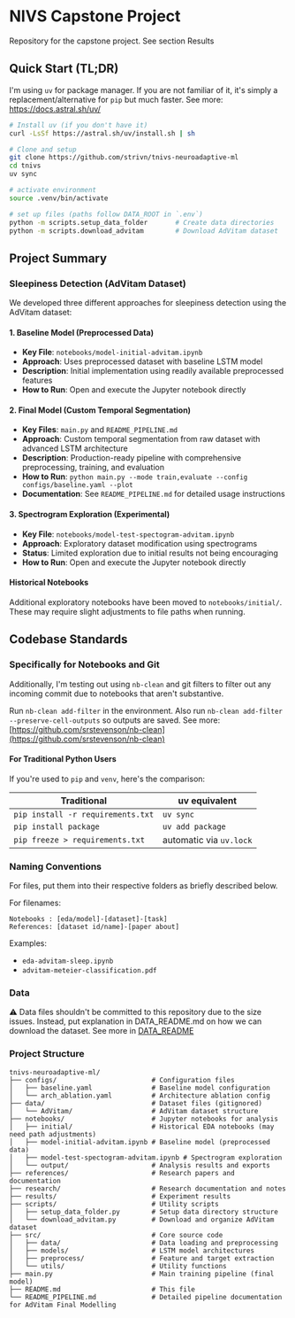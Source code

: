 # NIVS Capstone Project

Repository for the capstone project. 
See section Results 

## Quick Start (TL;DR)

I'm using `uv` for package manager. If you are not familiar of it, it's simply a replacement/alternative for `pip` but much faster.
See more: https://docs.astral.sh/uv/

```bash
# Install uv (if you don't have it)
curl -LsSf https://astral.sh/uv/install.sh | sh

# Clone and setup
git clone https://github.com/strivn/tnivs-neuroadaptive-ml
cd tnivs
uv sync

# activate environment
source .venv/bin/activate

# set up files (paths follow DATA_ROOT in `.env`)
python -m scripts.setup_data_folder       # Create data directories
python -m scripts.download_advitam        # Download AdVitam dataset
```

## Project Summary

### Sleepiness Detection (AdVitam Dataset)

We developed three different approaches for sleepiness detection using the AdVitam dataset:

#### 1. Baseline Model (Preprocessed Data)
- **Key File**: `notebooks/model-initial-advitam.ipynb`
- **Approach**: Uses preprocessed dataset with baseline LSTM model
- **Description**: Initial implementation using readily available preprocessed features
- **How to Run**: Open and execute the Jupyter notebook directly

#### 2. Final Model (Custom Temporal Segmentation)
- **Key Files**: `main.py` and `README_PIPELINE.md`
- **Approach**: Custom temporal segmentation from raw dataset with advanced LSTM architecture
- **Description**: Production-ready pipeline with comprehensive preprocessing, training, and evaluation
- **How to Run**: `python main.py --mode train,evaluate --config configs/baseline.yaml --plot`
- **Documentation**: See `README_PIPELINE.md` for detailed usage instructions

#### 3. Spectrogram Exploration (Experimental)
- **Key File**: `notebooks/model-test-spectogram-advitam.ipynb`
- **Approach**: Exploratory dataset modification using spectrograms
- **Status**: Limited exploration due to initial results not being encouraging
- **How to Run**: Open and execute the Jupyter notebook directly

#### Historical Notebooks
Additional exploratory notebooks have been moved to `notebooks/initial/`. These may require slight adjustments to file paths when running.


## Codebase Standards 

### Specifically for Notebooks and Git

Additionally, I'm testing out using `nb-clean` and git filters to filter out any incoming commit due to notebooks that aren't substantive.

Run `nb-clean add-filter` in the environment.
Also run `nb-clean add-filter --preserve-cell-outputs` so outputs are saved.
See more: [https://github.com/srstevenson/nb-clean](https://github.com/srstevenson/nb-clean)

#### For Traditional Python Users

If you're used to `pip` and `venv`, here's the comparison:

| Traditional                       | uv equivalent           |
| --------------------------------- | ----------------------- |
| `pip install -r requirements.txt` | `uv sync`               |
| `pip install package`             | `uv add package`        |
| `pip freeze > requirements.txt`   | automatic via `uv.lock` |


### Naming Conventions

For files, put them into their respective folders as briefly described below.

For filenames:

```
Notebooks : [eda/model]-[dataset]-[task]
References: [dataset id/name]-[paper about]
```

Examples:

- `eda-advitam-sleep.ipynb`
- `advitam-meteier-classification.pdf`

### Data

⚠️ Data files shouldn't be committed to this repository due to the size issues. Instead, put explanation in DATA_README.md on how we can download the dataset. See more in [DATA_README](DATA_README.md)

### Project Structure

```
tnivs-neuroadaptive-ml/
├── configs/                        # Configuration files
│   ├── baseline.yaml               # Baseline model configuration  
│   └── arch_ablation.yaml          # Architecture ablation config
├── data/                           # Dataset files (gitignored)
│   └── AdVitam/                    # AdVitam dataset structure
├── notebooks/                      # Jupyter notebooks for analysis
│   ├── initial/                    # Historical EDA notebooks (may need path adjustments)
│   ├── model-initial-advitam.ipynb # Baseline model (preprocessed data)
│   ├── model-test-spectogram-advitam.ipynb # Spectrogram exploration
│   └── output/                     # Analysis results and exports
├── references/                     # Research papers and documentation
├── research/                       # Research documentation and notes
├── results/                        # Experiment results 
├── scripts/                        # Utility scripts
│   ├── setup_data_folder.py        # Setup data directory structure
│   └── download_advitam.py         # Download and organize AdVitam dataset
├── src/                            # Core source code
│   ├── data/                       # Data loading and preprocessing
│   ├── models/                     # LSTM model architectures
│   ├── preprocess/                 # Feature and target extraction
│   └── utils/                      # Utility functions
├── main.py                         # Main training pipeline (final model)
├── README.md                       # This file
└── README_PIPELINE.md              # Detailed pipeline documentation for AdVitam Final Modelling
```
